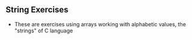 ## String Exercises
- These are exercises using arrays working with alphabetic values, the "strings" of C language 
